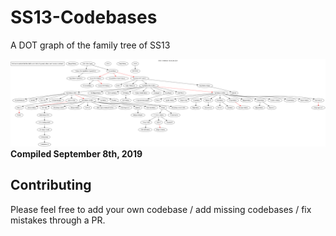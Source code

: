 # SS13-Codebases
A DOT graph of the family tree of SS13

![Graph](https://raw.githubusercontent.com/CthulhuOnIce/SS13-Codebases/master/tree.png)
**Compiled September 8th, 2019**

## Contributing
Please feel free to add your own codebase / add missing codebases / fix mistakes through a PR.
